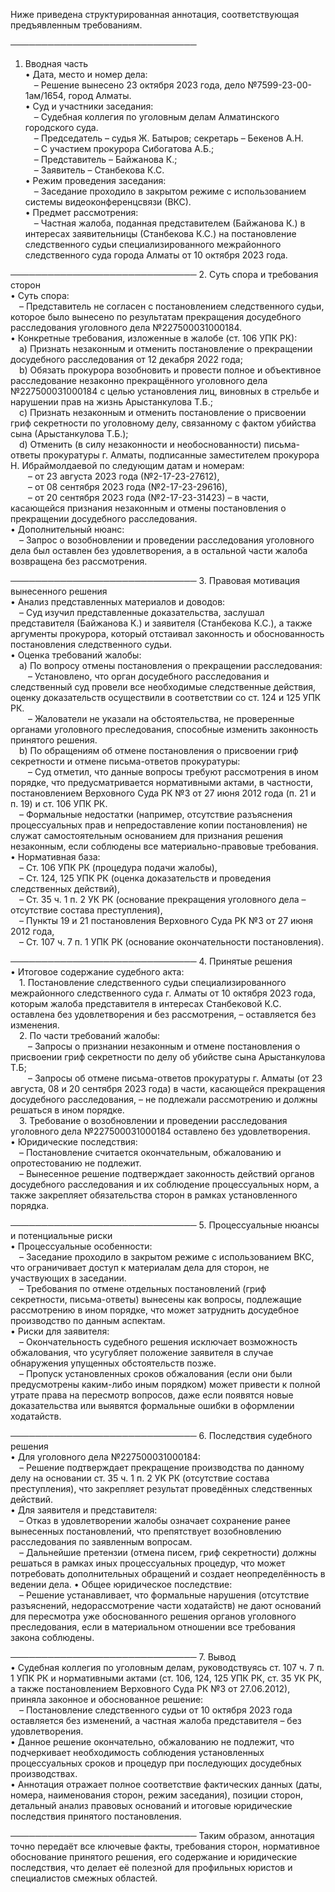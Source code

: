 Ниже приведена структурированная аннотация, соответствующая предъявленным требованиям.

──────────────────────────────
1. Вводная часть  
• Дата, место и номер дела:  
 – Решение вынесено 23 октября 2023 года, дело №7599-23-00-1ам/1654, город Алматы.  
• Суд и участники заседания:  
 – Судебная коллегия по уголовным делам Алматинского городского суда.  
 – Председатель – судья Ж. Батыров; секретарь – Бекенов А.Н.  
 – С участием прокурора Сибогатова А.Б.;  
 – Представитель – Байжанова К.;  
 – Заявитель – Станбекова К.С.  
• Режим проведения заседания:  
 – Заседание проходило в закрытом режиме с использованием системы видеоконференцсвязи (ВКС).  
• Предмет рассмотрения:  
 – Частная жалоба, поданная представителем (Байжанова К.) в интересах заявительницы (Станбекова К.С.) на постановление следственного судьи специализированного межрайонного следственного суда города Алматы от 10 октября 2023 года.

──────────────────────────────
2. Суть спора и требования сторон  
• Суть спора:  
 – Представитель не согласен с постановлением следственного судьи, которое было вынесено по результатам прекращения досудебного расследования уголовного дела №227500031000184.  
• Конкретные требования, изложенные в жалобе (ст. 106 УПК РК):  
 a) Признать незаконным и отменить постановление о прекращении досудебного расследования от 12 декабря 2022 года;  
 b) Обязать прокурора возобновить и провести полное и объективное расследование незаконно прекращённого уголовного дела №227500031000184 с целью установления лиц, виновных в стрельбе и нарушении прав на жизнь Арыстанкулова Т.Б.;  
 c) Признать незаконным и отменить постановление о присвоении гриф секретности по уголовному делу, связанному с фактом убийства сына (Арыстанкулова Т.Б.);  
 d) Отменить (в силу незаконности и необоснованности) письма-ответы прокуратуры г. Алматы, подписанные заместителем прокурора Н. Ибраймолдаевой по следующим датам и номерам:  
  – от 23 августа 2023 года (№2-17-23-27612),  
  – от 08 сентября 2023 года (№2-17-23-29616),  
  – от 20 сентября 2023 года (№2-17-23-31423) – в части, касающейся признания незаконным и отмены постановления о прекращении досудебного расследования.  
• Дополнительный нюанс:  
 – Запрос о возобновлении и проведении расследования уголовного дела был оставлен без удовлетворения, а в остальной части жалоба возвращена без рассмотрения.

──────────────────────────────
3. Правовая мотивация вынесенного решения  
• Анализ представленных материалов и доводов:  
 – Суд изучил представленные доказательства, заслушал представителя (Байжанова К.) и заявителя (Станбекова К.С.), а также аргументы прокурора, который отстаивал законность и обоснованность постановления следственного судьи.  
• Оценка требований жалобы:  
 a) По вопросу отмены постановления о прекращении расследования:  
  – Установлено, что орган досудебного расследования и следственный суд провели все необходимые следственные действия, оценку доказательств осуществили в соответствии со ст. 124 и 125 УПК РК.  
  – Жалователи не указали на обстоятельства, не проверенные органами уголовного преследования, способные изменить законность принятого решения.  
 b) По обращениям об отмене постановления о присвоении гриф секретности и отмене письма-ответов прокуратуры:  
  – Суд отметил, что данные вопросы требуют рассмотрения в ином порядке, что предусматривается нормативными актами, в частности, постановлением Верховного Суда РК №3 от 27 июня 2012 года (п. 21 и п. 19) и ст. 106 УПК РК.  
 – Формальные недостатки (например, отсутствие разъяснения процессуальных прав и непредоставление копии постановления) не служат самостоятельным основанием для признания решения незаконным, если соблюдены все материально-правовые требования.
• Нормативная база:  
 – Ст. 106 УПК РК (процедура подачи жалобы),  
 – Ст. 124, 125 УПК РК (оценка доказательств и проведения следственных действий),  
 – Ст. 35 ч. 1 п. 2 УК РК (основание прекращения уголовного дела – отсутствие состава преступления),  
 – Пункты 19 и 21 постановления Верховного Суда РК №3 от 27 июня 2012 года,  
 – Ст. 107 ч. 7 п. 1 УПК РК (основание окончательности постановления).

──────────────────────────────
4. Принятые решения  
• Итоговое содержание судебного акта:  
 1. Постановление следственного судьи специализированного межрайонного следственного суда г. Алматы от 10 октября 2023 года, которым жалоба представителя в интересах Станбековой К.С. оставлена без удовлетворения и без рассмотрения, – оставляется без изменения.  
 2. По части требований жалобы:  
  – Запросы о признании незаконным и отмене постановления о присвоении гриф секретности по делу об убийстве сына Арыстанкулова Т.Б;  
  – Запросы об отмене письма-ответов прокуратуры г. Алматы (от 23 августа, 08 и 20 сентября 2023 года) в части, касающейся прекращения досудебного расследования, – не подлежали рассмотрению и должны решаться в ином порядке.  
 3. Требование о возобновлении и проведении расследования уголовного дела №227500031000184 оставлено без удовлетворения.  
• Юридические последствия:  
 – Постановление считается окончательным, обжалованию и опротестованию не подлежит.  
 – Вынесенное решение подтверждает законность действий органов досудебного расследования и их соблюдение процессуальных норм, а также закрепляет обязательства сторон в рамках установленного порядка.

──────────────────────────────
5. Процессуальные нюансы и потенциальные риски  
• Процессуальные особенности:  
 – Заседание проходило в закрытом режиме с использованием ВКС, что ограничивает доступ к материалам дела для сторон, не участвующих в заседании.  
 – Требования по отмене отдельных постановлений (гриф секретности, письма-ответы) вынесены как вопросы, подлежащие рассмотрению в ином порядке, что может затруднить досудебное производство по данным аспектам.  
• Риски для заявителя:  
 – Окончательность судебного решения исключает возможность обжалования, что усугубляет положение заявителя в случае обнаружения упущенных обстоятельств позже.  
 – Пропуск установленных сроков обжалования (если они были предусмотрены каким-либо иным порядком) может привести к полной утрате права на пересмотр вопросов, даже если появятся новые доказательства или выявятся формальные ошибки в оформлении ходатайств.

──────────────────────────────
6. Последствия судебного решения  
• Для уголовного дела №227500031000184:  
 – Решение подтверждает прекращение производства по данному делу на основании ст. 35 ч. 1 п. 2 УК РК (отсутствие состава преступления), что закрепляет результат проведённых следственных действий.  
• Для заявителя и представителя:  
 – Отказ в удовлетворении жалобы означает сохранение ранее вынесенных постановлений, что препятствует возобновлению расследования по заявленным вопросам.  
 – Дальнейшие претензии (отмена писем, гриф секретности) должны решаться в рамках иных процессуальных процедур, что может потребовать дополнительных обращений и создает неопределённость в ведении дела.
• Общее юридическое последствие:  
 – Решение устанавливает, что формальные нарушения (отсутствие разъяснений, недорассмотрение части ходатайств) не дают оснований для пересмотра уже обоснованного решения органов уголовного преследования, если в материальном отношении все требования закона соблюдены.

──────────────────────────────
7. Вывод  
• Судебная коллегия по уголовным делам, руководствуясь ст. 107 ч. 7 п. 1 УПК РК и нормативными актами (ст. 106, 124, 125 УПК РК, ст. 35 УК РК, а также постановлением Верховного Суда РК №3 от 27.06.2012), приняла законное и обоснованное решение:  
 – Постановление следственного судьи от 10 октября 2023 года оставляется без изменений, а частная жалоба представителя – без удовлетворения.  
• Данное решение окончательно, обжалованию не подлежит, что подчеркивает необходимость соблюдения установленных процессуальных сроков и процедур при последующих досудебных производствах.  
• Аннотация отражает полное соответствие фактических данных (даты, номера, наименования сторон, режим заседания), позиции сторон, детальный анализ правовых оснований и итоговые юридические последствия принятого постановления.

──────────────────────────────
Таким образом, аннотация точно передаёт все ключевые факты, требования сторон, нормативное обоснование принятого решения, его содержание и юридические последствия, что делает её полезной для профильных юристов и специалистов смежных областей.